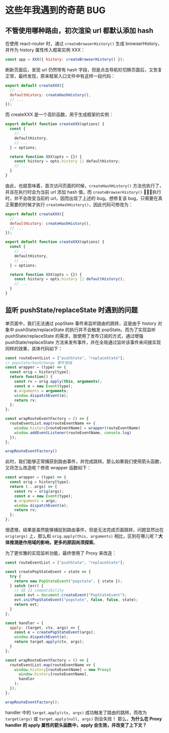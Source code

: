 # 这些年我遇到的奇葩 BUG

## 不管使用哪种路由，初次渲染 url 都默认添加 hash

在使用 react-router 时，通过 `createBrowserHistory()` 生成 browserHistory，并作为 history 属性传入框架实例 XXX：

```js
const app = XXX({ history: createBrowserHistory() });
```

刷新页面后，发现 url 仍然带有 hash 字段，但是点击导航栏切换页面后，又恢复正常，最终发现，原来框架入口文件中有这样一段代码：

```js
export default createXXX({
  // ...
  defaultHistory: createHashHistory(),
  // ...
});
```

而 createXXX 是一个高阶函数，用于生成框架的实例：

```js
export default function createXXX(options) {
  const {
    // ...
    defaultHistory,
    // ...
  } = options;

  return function XXX(opts = {}) {
    const history = opts.history || defaultHistory;
    // ...
  }
}
```

由此，也就意味着，首次访问页面的时候，`createHashHistory()` 方法也执行了，并且在执行时会为当前 url 添加 hash 值，而 `createBrowserHistory()` 执行时，并不会改变当前的 url，因而出现了上述的 bug。想修复该 bug，只需要在真正需要的时候才执行 `createHashHistory()`，因此代码可修改为：

```js
export default createXXX({
  // ...
  defaultHistory: createHashHistory(),
  // ...
});

export default function createXXX(options) {
  const {
    // ...
    defaultHistory,
    // ...
  } = options;

  return function XXX(opts = {}) {
    const history = opts.history || defaultHistory();
    // ...
  }
}
```

## 监听 pushState/replaceState 时遇到的问题

单页面中，我们无法通过 popState 事件来监听路由的跳转，这是由于 history 对象中 pushState/replaceState 的执行并不会触发 popState。而为了实现监听 pushState/replaceState 的需求，我使用了发布订阅的方式，通过增强 pushState/replaceState 方法来发布事件，并在全局通过监听该事件来间接实现同样的效果，具体代码如下：

```js
const routeEventList = ["pushState", "replaceState"];
// popstate/hashchange 事件增强
const wrapper = (type) => {
  const orig = history[type];
  return function() {
    const rv = orig.apply(this, arguments);
    const e = new Event(type);
    e.arguments = arguments;
    window.dispatchEvent(e);
    return rv;
  };
};

const wrapRouteEventFactory = () => {
  routeEventList.map(routeEventName => {
    window.history[routeEventName] = wrapper(routeEventName)
    window.addEventListener(routeEventName, console.log)
  });
};

wrapRouteEventFactory()
```

此时，我们能够正常捕获到路由事件，并完成跳转。那么如果我们使用箭头函数，又将怎么改造呢？修改 wrapper 函数如下：

```js
const wrapper = (type) => {
  const orig = history[type];
  return (...args) => {
    const rv = orig(args);
    const e = new Event(type);
    e.arguments = args;
    window.dispatchEvent(e);
    return rv;
  };
};
```

很遗憾，结果是虽然能够捕捉到路由事件，但是无法完成页面跳转，问题显然出在 `orig(args)` 上，那么和 `orig.apply(this, arguments)` 相比，区别在哪儿呢？**大体推测是作用域的影响，更多的原因尚须探索**。

为了更优雅的实现监听功能，最终使用了 Proxy 来改造：

```js
const routeEventList = ["pushState", "replaceState"];

const createPopStateEvent = state => {
  try {
    return new PopStateEvent("popstate", { state });
  } catch (err) {
    // IE 11 compatibility
    const evt = document.createEvent("PopStateEvent");
    evt.initPopStateEvent("popstate", false, false, state);
    return evt;
  }
};

const handler = {
  apply: (target, ctx, args) => {
    const e = createPopStateEvent(args);
    window.dispatchEvent(e);
    return target.apply(ctx, args);
  }
};

const wrapRouteEventFactory = () => {
  routeEventList.map(routeEventName => {
    window.history[routeEventName] = new Proxy(
      window.history[routeEventName],
      handler
    );
  });
};

wrapRouteEventFactory();
```

handler 中的 `target.apply(ctx, args)` 成功触发了路由的跳转，而改为 `target(args)` 或 `target.apply(null, args)` 则会失败！
那么，**为什么在 Proxy handler 的 apply 属性的箭头函数中，apply 会生效，并改变了上下文？**